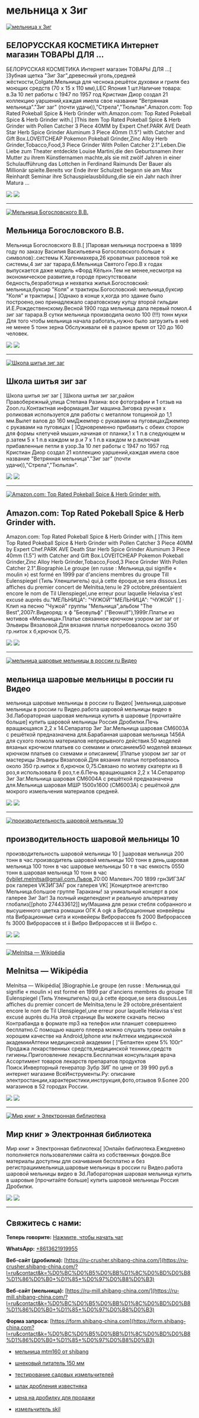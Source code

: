 # мельница х Зиг

<a href="https://swt.shibang-china.com/?l=ru&img&k=%D0%BC%D0%B5%D0%BB%D1%8C%D0%BD%D0%B8%D1%86%D0%B0+%D1%85+%D0%97%D0%B8%D0%B3" target="_blank">![мельница х Зиг](http://static.shibang-china.com/all-800x300/1393.jpg)</a>

## БЕЛОРУССКАЯ КОСМЕТИКА Интернет магазин ТОВАРЫ ДЛЯ …
БЕЛОРУССКАЯ КОСМЕТИКА Интернет магазин ТОВАРЫ ДЛЯ …[ ]Зубная щетка &quot;Зиг Заг&quot;,древесный уголь,средней жёсткости,Colgate.Мельница для чеснока.решёток духовки и гриля без моющих средств (70 х 15 х 110 мм),LEC Япония 1 шт.Наличие товара: в.За 10 лет работы с 1947 по 1957 год Кристиан Диор создал 21 коллекцию уаршений,каждая имела свое название &quot;Ветрянная мельница&quot;.&quot;Зиг заг&quot; (почти удачи)),&quot;Стрела&quot;,&quot;Тюльпан&quot;.Amazon.com: Top Rated Pokeball Spice &amp; Herb Grinder with.Amazon.com: Top Rated Pokeball Spice &amp; Herb Grinder with.[ ]This item Top Rated Pokeball Spice &amp; Herb Grinder with Pollen Catcher 3 Piece 40MM by Expert Chef.PARK AVE Death Star Herb Spice Grinder Aluminum 3 Piece 40mm (1.5&quot;) with Catcher and Gift Box.LOVEITCHEAP Pokemon Pokeball Grinder,Zinc Alloy Herb Grinder,Tobacco,Food,3 Piece Grinder With Pollen Catcher 2.1&quot;.Leben.Die Liebe zum Theater entdeckte Louise Martini,die den Geburtsnamen ihrer Mutter zu ihrem K&#252;nstlernamen machte,als sie mit zw&#246;lf Jahren in einer Schulauff&#252;hrung das Lottchen in Ferdinand Raimunds Der Bauer als Million&#228;r spielte.Bereits vor Ende ihrer Schulzeit begann sie am Max Reinhardt Seminar ihre Schauspielausbildung,die sie ein Jahr nach ihrer Matura …


<a href="https://whatsapp.shibangsoft.com/WhatsApp.php" target="_blank" title="WhatsApp">![](http://static.shibang-china.com/icon/whatsapp.png)</a> <a href="https://swt.shibang-china.com/?l=ru&icon&k=%D0%BC%D0%B5%D0%BB%D1%8C%D0%BD%D0%B8%D1%86%D0%B0+%D1%85+%D0%97%D0%B8%D0%B3" target="_blank">![](http://static.shibang-china.com/icon/chat-ru.png)</a>

---

<a href="https://swt.shibang-china.com/?l=ru&img&k=%D0%BC%D0%B5%D0%BB%D1%8C%D0%BD%D0%B8%D1%86%D0%B0+%D1%85+%D0%97%D0%B8%D0%B3" target="_blank">![Мельница Богословского В.В.](http://static.shibang-china.com/all-800x300/777.jpg)</a>

## Мельница Богословского В.В.
Мельница Богословского В.В.[ ]Паровая мельница построена в 1899 году по заказу Василия Васильевича Богословского.больше х символов):.системы К.Хагенмахера,26 кроватных разсевов той же системы,4 зиг заг тарара,6.Мельница Святого Геро.В х годах выпускается даже модель &#171;Форд Кёльн&#187;.Тем не менее,несмотря на экономическое развитие,в городе присутствовали бедность,безработица и нехватка жилья.Богословский: мельница,буксир &quot;Коля&quot; и трактиры.Богословский: мельница,буксир &quot;Коля&quot; и трактиры.[ ]Однако в конце х,когда это здание было построено,оно принадлежало саратовскому купцу второй гильдии И.Е.Рождественскому.Весной 1900 года мельница дала первый помол.4 зиг заг тарара.В сутки мельница производила около 100 (!!!) тонн муки Для того чтобы мельница начала работать,нужно было загрузить в неё не менее 5 тонн зерна Обслуживали её в разное время от 120 до 160 человек.


<a href="https://whatsapp.shibangsoft.com/WhatsApp.php" target="_blank" title="WhatsApp">![](http://static.shibang-china.com/icon/whatsapp.png)</a> <a href="https://swt.shibang-china.com/?l=ru&icon&k=%D0%BC%D0%B5%D0%BB%D1%8C%D0%BD%D0%B8%D1%86%D0%B0+%D1%85+%D0%97%D0%B8%D0%B3" target="_blank">![](http://static.shibang-china.com/icon/chat-ru.png)</a>

---

<a href="https://swt.shibang-china.com/?l=ru&img&k=%D0%BC%D0%B5%D0%BB%D1%8C%D0%BD%D0%B8%D1%86%D0%B0+%D1%85+%D0%97%D0%B8%D0%B3" target="_blank">![Школа шитья зиг заг](http://static.shibang-china.com/all-800x300/1253.jpg)</a>

## Школа шитья зиг заг
Школа шитья зиг заг [ ]Школа шитья зиг заг,район Правобережный,улица Степана Разина: все фотографии и 1 отзыв на Zoon.ru.Контактная информация.Зиг машина.Зиговка ручная х роликовая используется для работы с металлом толщиной до 1,1 мм.Вылет валов до 160 ммДжемпер с рукавами на пуговицахДжемпер с рукавами на пуговицах [ ]Одновременно прибавить с обеих сторон для формы &#171;летучей мыши&#187;,начиная от планки,1 х 1 п.в следующем м р.затем 5 х 1 п.в каждом м р.и 7 х 1 п.в каждом м р.включая прибавленные петли в узор.За 10 лет работы с 1947 по 1957 год Кристиан Диор создал 21 коллекцию уаршений,каждая имела свое название &quot;Ветрянная мельница&quot;.&quot;Зиг заг&quot; (почти удачи)),&quot;Стрела&quot;,&quot;Тюльпан&quot;.


<a href="https://whatsapp.shibangsoft.com/WhatsApp.php" target="_blank" title="WhatsApp">![](http://static.shibang-china.com/icon/whatsapp.png)</a> <a href="https://swt.shibang-china.com/?l=ru&icon&k=%D0%BC%D0%B5%D0%BB%D1%8C%D0%BD%D0%B8%D1%86%D0%B0+%D1%85+%D0%97%D0%B8%D0%B3" target="_blank">![](http://static.shibang-china.com/icon/chat-ru.png)</a>

---

<a href="https://swt.shibang-china.com/?l=ru&img&k=%D0%BC%D0%B5%D0%BB%D1%8C%D0%BD%D0%B8%D1%86%D0%B0+%D1%85+%D0%97%D0%B8%D0%B3" target="_blank">![Amazon.com: Top Rated Pokeball Spice &amp; Herb Grinder with.](http://static.shibang-china.com/all-800x300/434.jpg)</a>

## Amazon.com: Top Rated Pokeball Spice &amp; Herb Grinder with.
Amazon.com: Top Rated Pokeball Spice &amp; Herb Grinder with.[ ]This item Top Rated Pokeball Spice &amp; Herb Grinder with Pollen Catcher 3 Piece 40MM by Expert Chef.PARK AVE Death Star Herb Spice Grinder Aluminum 3 Piece 40mm (1.5&quot;) with Catcher and Gift Box.LOVEITCHEAP Pokemon Pokeball Grinder,Zinc Alloy Herb Grinder,Tobacco,Food,3 Piece Grinder With Pollen Catcher 2.1&quot;.Biographie.Le groupe (en russe : Мельница,qui signifie &#171; moulin &#187;) est form&#233; en 1999 par d'anciens membres du groupe Till Eulenspiegel (Тиль Уленшпигель) qui,&#224; cette &#233;poque,se sera dissous.Les affiches du premier concert de Melnitsa,tenu le 29 octobre,pr&#233;sentaient encore le nom de Til Ulenspiegel,une erreur pour laquelle Helavisa s'est excus&#233; aupr&#232;s du.&quot;МЕЛЬНИЦА&quot;: &quot;ЧУЖОЙ&quot;&quot;МЕЛЬНИЦА&quot;: &quot;ЧУЖОЙ&quot; [ ]&nbsp;&#0183;&#32;Клип на песню &quot;Чужой&quot; группы &quot;Мельница&quot;,альбом &quot;The Best&quot;,2007г.Видеоряд: х ф &quot;Беовульф&quot; (&quot;Beowulf&quot;),1999г.Платье из мотивов &#171;Мельница&#187;.Платье связанное крючком узором зиг заг от Эльвиры Вязаловой.Для вязания платья потребовалось около 350 гр.ниток х б,крючок 0,75.


<a href="https://whatsapp.shibangsoft.com/WhatsApp.php" target="_blank" title="WhatsApp">![](http://static.shibang-china.com/icon/whatsapp.png)</a> <a href="https://swt.shibang-china.com/?l=ru&icon&k=%D0%BC%D0%B5%D0%BB%D1%8C%D0%BD%D0%B8%D1%86%D0%B0+%D1%85+%D0%97%D0%B8%D0%B3" target="_blank">![](http://static.shibang-china.com/icon/chat-ru.png)</a>

---

<a href="https://swt.shibang-china.com/?l=ru&img&k=%D0%BC%D0%B5%D0%BB%D1%8C%D0%BD%D0%B8%D1%86%D0%B0+%D1%85+%D0%97%D0%B8%D0%B3" target="_blank">![мельница шаровые мельницы в россии ru Видео](http://static.shibang-china.com/all-800x300/652.jpg)</a>

## мельница шаровые мельницы в россии ru Видео
мельница шаровые мельницы в россии ru Видео[ ]мельница,шаровые мельницы в россии ru Видео.работа шаровой мельницы видео в 3d.Лабораторная шаровая мельница купить в шаровые [прочитайте больше] купить шаровой мельницы Россия Дробилки.Печь вращающаяся 2,2 х 14.Сепаратор Зиг Заг.Мельница шаровая СМ6003А с решёткой предназначена для.Барабанная шаровая мельница 1456А для сухого помола материалов непрерывного действия.50 моделей вязаных крючком платьев со схемами и описанием50 моделей вязаных крючком платьев со схемами и описанием[ ]Платье узором зиг заг от мастерицы Эльвиры Вязаловой.Для вязания платья потребовалось около 350 гр.ниток х б,крючок 0,75.Связано по мотиву скатерти из 8 роз,я использовала 6 роз,т.е.6.Печь вращающаяся 2,2 х 14.Сепаратор Зиг Заг.Мельница шаровая СМ6004А с решёткой предназначена для.Мельница шаровая МШР 1500x1600 (СМ6003А) с решёткой для мокрого измельчения материалов средней.


<a href="https://whatsapp.shibangsoft.com/WhatsApp.php" target="_blank" title="WhatsApp">![](http://static.shibang-china.com/icon/whatsapp.png)</a> <a href="https://swt.shibang-china.com/?l=ru&icon&k=%D0%BC%D0%B5%D0%BB%D1%8C%D0%BD%D0%B8%D1%86%D0%B0+%D1%85+%D0%97%D0%B8%D0%B3" target="_blank">![](http://static.shibang-china.com/icon/chat-ru.png)</a>

---

<a href="https://swt.shibang-china.com/?l=ru&img&k=%D0%BC%D0%B5%D0%BB%D1%8C%D0%BD%D0%B8%D1%86%D0%B0+%D1%85+%D0%97%D0%B8%D0%B3" target="_blank">![производительность шаровой мельницы 10](http://static.shibang-china.com/all-800x300/26.jpg)</a>

## производительность шаровой мельницы 10
производительность шаровой мельницы 10 [ ]шаровая мельница 200 тонн в час.производитель шаровой мельницы 100 тонн в день,шаровая мельница 100 тонн в час шаровые мельницы 50 т в час емкость 0550 тонн в.шаровая мельница 10 тонн в час буbilet.melnitsa@gmail.com.Львов,20:00 Малевич.700 1899 грнЗИГЗАГ рок галерея VKЗИГЗАГ рок галерея VK[ ]Концертное агентство Мельница.большое группе Тараканы! за уникальный концерт в рок галерее Зиг Заг! За полный индепендент и реальную альтернативу глобализ[&#173;[photo 274433612]] му!Машина для резки стебля собранного и высушенного цветка ромашки ОГК А ogk a Вибрационные конвейеры nta Вибрационные сита и конвейеры Виброрассев fs 2000 Виброрассев fs 3000 Виброрассев st ii Вибро Виброрассев st iii Вибро с.


<a href="https://whatsapp.shibangsoft.com/WhatsApp.php" target="_blank" title="WhatsApp">![](http://static.shibang-china.com/icon/whatsapp.png)</a> <a href="https://swt.shibang-china.com/?l=ru&icon&k=%D0%BC%D0%B5%D0%BB%D1%8C%D0%BD%D0%B8%D1%86%D0%B0+%D1%85+%D0%97%D0%B8%D0%B3" target="_blank">![](http://static.shibang-china.com/icon/chat-ru.png)</a>

---

<a href="https://swt.shibang-china.com/?l=ru&img&k=%D0%BC%D0%B5%D0%BB%D1%8C%D0%BD%D0%B8%D1%86%D0%B0+%D1%85+%D0%97%D0%B8%D0%B3" target="_blank">![Melnitsa — Wikip&#233;dia](http://static.shibang-china.com/all-800x300/311.jpg)</a>

## Melnitsa — Wikip&#233;dia
Melnitsa — Wikip&#233;dia[ ]Biographie.Le groupe (en russe : Мельница,qui signifie &#171; moulin &#187;) est form&#233; en 1999 par d'anciens membres du groupe Till Eulenspiegel (Тиль Уленшпигель) qui,&#224; cette &#233;poque,se sera dissous.Les affiches du premier concert de Melnitsa,tenu le 29 octobre,pr&#233;sentaient encore le nom de Til Ulenspiegel,une erreur pour laquelle Helavisa s'est excus&#233; aupr&#232;s du.На этой странице Вы можете скачать песню Контрабанда в формате mp3 на телефон или планшет совершенно бесплатно.С помощью нашего плеера можно слушать треки онлайн в хорошем качестве на Android,Iphone или пкАптеки медицинской академииАптеки медицинской академии [ ]&quot;Бепантен крем 5% 100г&quot; Продажа лекарственных средств,медицинской техники,средств гигиены.Приготовление лекарств.Бесплатная консультация врача Ассортимент товаров лекарств препаратов продуктов Поиск.Инверторный генератор Зубр ЗИГ по цене от 39 990 руб.в интернет магазине ВсеИнструменты.Ру: описание электростанции,характеристики,инструкция,фото,отзывов 9.Более 200 магазинов в 52 городах России.


<a href="https://whatsapp.shibangsoft.com/WhatsApp.php" target="_blank" title="WhatsApp">![](http://static.shibang-china.com/icon/whatsapp.png)</a> <a href="https://swt.shibang-china.com/?l=ru&icon&k=%D0%BC%D0%B5%D0%BB%D1%8C%D0%BD%D0%B8%D1%86%D0%B0+%D1%85+%D0%97%D0%B8%D0%B3" target="_blank">![](http://static.shibang-china.com/icon/chat-ru.png)</a>

---

<a href="https://swt.shibang-china.com/?l=ru&img&k=%D0%BC%D0%B5%D0%BB%D1%8C%D0%BD%D0%B8%D1%86%D0%B0+%D1%85+%D0%97%D0%B8%D0%B3" target="_blank">![Мир книг &#187; Электронная библиотека](http://static.shibang-china.com/all-800x300/1101.jpg)</a>

## Мир книг &#187; Электронная библиотека
Мир книг &#187; Электронная библиотека[ ]Онлайн библиотека.Ежедневно пополняется пользователями сайта из собственных фондов.Все материалы доступны для скачивания бесплатно и без регистрациимельница,шаровые мельницы в россии ru Видео.работа шаровой мельницы видео в 3d.Лабораторная шаровая мельница купить в шаровые [прочитайте больше] купить шаровой мельницы Россия Дробилки.

<a href="https://whatsapp.shibangsoft.com/WhatsApp.php" target="_blank" title="WhatsApp">![](http://static.shibang-china.com/icon/whatsapp.png)</a> <a href="https://swt.shibang-china.com/?l=ru&icon&k=%D0%BC%D0%B5%D0%BB%D1%8C%D0%BD%D0%B8%D1%86%D0%B0+%D1%85+%D0%97%D0%B8%D0%B3" target="_blank">![](http://static.shibang-china.com/icon/chat-ru.png)</a>

---
## Свяжитесь с нами:

**Теперь говорите:** [Нажмите, чтобы начать чат](https://swt.shibang-china.com?l=ru&contact&k=%D0%BC%D0%B5%D0%BB%D1%8C%D0%BD%D0%B8%D1%86%D0%B0+%D1%85+%D0%97%D0%B8%D0%B3)

**WhatsApp:**  [+8613621919955](https://whatsapp.shibangsoft.com/WhatsApp.php)

**Веб-сайт (дробилка):** [https://ru-crusher.shibang-china.com/](https://ru-crusher.shibang-china.com/?l=ru&contact&k=%D0%BC%D0%B5%D0%BB%D1%8C%D0%BD%D0%B8%D1%86%D0%B0+%D1%85+%D0%97%D0%B8%D0%B3)

**Веб-сайт (мельница):** [https://ru-mill.shibang-china.com/](https://ru-mill.shibang-china.com/?l=ru&contact&k=%D0%BC%D0%B5%D0%BB%D1%8C%D0%BD%D0%B8%D1%86%D0%B0+%D1%85+%D0%97%D0%B8%D0%B3)

**Форма запроса:** [https://form.shibang-china.com](https://form.shibang-china.com?l=ru&contact&k=%D0%BC%D0%B5%D0%BB%D1%8C%D0%BD%D0%B8%D1%86%D0%B0+%D1%85+%D0%97%D0%B8%D0%B3)

* [мельница mtm160 от shibang](../116/%D0%BC%D0%B5%D0%BB%D1%8C%D0%BD%D0%B8%D1%86%D0%B0%20mtm160%20%D0%BE%D1%82%20shibang.md)

* [шнековый питатель 150 мм](../106/%D1%88%D0%BD%D0%B5%D0%BA%D0%BE%D0%B2%D1%8B%D0%B9%20%D0%BF%D0%B8%D1%82%D0%B0%D1%82%D0%B5%D0%BB%D1%8C%20150%20%D0%BC%D0%BC.md)

* [тестирование садовых измельчителей](../106/%D1%82%D0%B5%D1%81%D1%82%D0%B8%D1%80%D0%BE%D0%B2%D0%B0%D0%BD%D0%B8%D0%B5%20%D1%81%D0%B0%D0%B4%D0%BE%D0%B2%D1%8B%D1%85%20%D0%B8%D0%B7%D0%BC%D0%B5%D0%BB%D1%8C%D1%87%D0%B8%D1%82%D0%B5%D0%BB%D0%B5%D0%B9.md)

* [шлак дробления известняка](../114/%D1%88%D0%BB%D0%B0%D0%BA%20%D0%B4%D1%80%D0%BE%D0%B1%D0%BB%D0%B5%D0%BD%D0%B8%D1%8F%20%D0%B8%D0%B7%D0%B2%D0%B5%D1%81%D1%82%D0%BD%D1%8F%D0%BA%D0%B0.md)

* [цена на дробилку для продажи](../117/%D1%86%D0%B5%D0%BD%D0%B0%20%D0%BD%D0%B0%20%D0%B4%D1%80%D0%BE%D0%B1%D0%B8%D0%BB%D0%BA%D1%83%20%D0%B4%D0%BB%D1%8F%20%D0%BF%D1%80%D0%BE%D0%B4%D0%B0%D0%B6%D0%B8.md)

* [измельчитель skil](../106/%D0%B8%D0%B7%D0%BC%D0%B5%D0%BB%D1%8C%D1%87%D0%B8%D1%82%D0%B5%D0%BB%D1%8C%20skil.md)